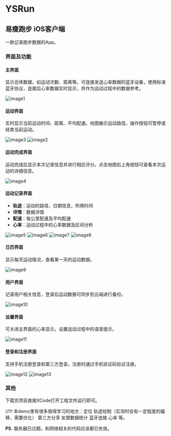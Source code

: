# YSRun


## 易瘦跑步 iOS客户端


一款记录跑步数据的App。

### 界面及功能

#### 主界面

显示总体数据，如运动次数、距离等。可连接发送心率数据的蓝牙设备，使用标准蓝牙协议，连接后心率数据实时显示，并作为运动过程中的数据参考。

![image1](./shot/1.jpg)

#### 运动界面

实时显示当前运动时间、距离、平均配速。地图展示运动路径。操作按钮可暂停或结束当前运动。

![image3](./shot/3.jpg)
![image2](./shot/2.jpg)

#### 运动完成界面

运动完成后显示本次记录信息并进行相应评分。点击地图右上角按钮可查看本次运动的详细信息。

![image4](./shot/4.jpg)

#### 运动记录界面

+	**轨迹**：运动的路径，日期信息，所用时间
+	**详情**：数据详情
+	**配速**：每公里配速及平均配速
+ 	**心率**：运动过程中的心率数据及区间分析

![image5](./shot/5.jpg)
![image6](./shot/6.jpg)
![image7](./shot/7.jpg)
![image8](./shot/8.jpg)

#### 日历界面

显示每天运动情况，查看某一天的运动数据。

![image9](./shot/9.jpg)

#### 用户界面

记录用户相关信息，登录后运动数据可同步到云端进行备份。

![image10](./shot/10.jpg)


#### 设置界面

可关闭主界面的心率显示。设置运动过程中的语音提示。

![image11](./shot/11.jpg)

#### 登录和注册界面

支持手机注册登录和第三方登录。注册时通过手机验证码验证注册。

![image12](./shot/12.jpg)
![image13](./shot/13.jpg)

### 其他

下载完项目直接XCode打开工程文件运行即可。

//!!!
本demo里有很多值得学习的地方：定位 轨迹绘制（实测时会有一定程度的偏移，需要优化） 第三方分享  友盟数据统计 蓝牙连接 心率  等。




**PS.** 服务器已过期，和网络相关的代码应该都已失效。

